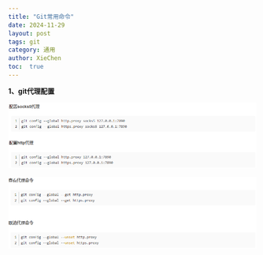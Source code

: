 ```yaml
---
title: "Git常用命令"
date: 2024-11-29
layout: post
tags: git
category: 通用
author: XieChen
toc:  true
---
```


**1、git代理配置**

![image-20241130154738335](https://raw.githubusercontent.com/AKA-PoetCoder-XC/xc-blog/main/img/image-20241130154738335.png)

![image-20241130154958355](https://raw.githubusercontent.com/AKA-PoetCoder-XC/xc-blog/main/img/image-20241130154958355.png)